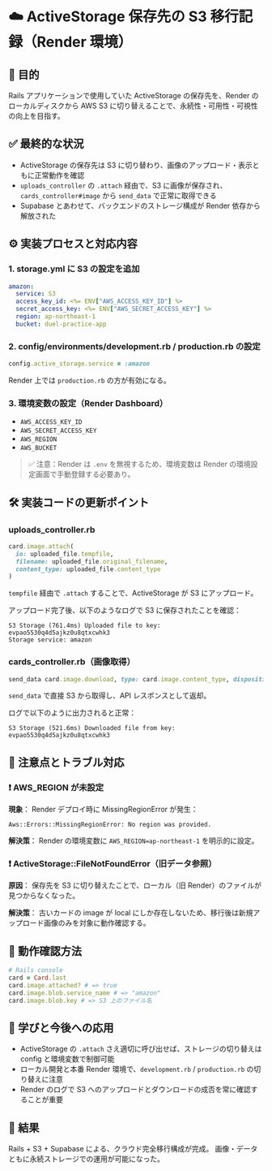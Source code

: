 # ☁️ ActiveStorage 保存先の S3 移行記録（Render 環境）

## 🎯 目的

Rails アプリケーションで使用していた ActiveStorage の保存先を、Render のローカルディスクから AWS S3 に切り替えることで、永続性・可用性・可視性の向上を目指す。

## ✅ 最終的な状況

- ActiveStorage の保存先は S3 に切り替わり、画像のアップロード・表示ともに正常動作を確認
- `uploads_controller` の `.attach` 経由で、S3 に画像が保存され、`cards_controller#image` から `send_data` で正常に取得できる
- Supabase とあわせて、バックエンドのストレージ構成が Render 依存から解放された

## ⚙️ 実装プロセスと対応内容

### 1. storage.yml に S3 の設定を追加

```yaml
amazon:
  service: S3
  access_key_id: <%= ENV["AWS_ACCESS_KEY_ID"] %>
  secret_access_key: <%= ENV["AWS_SECRET_ACCESS_KEY"] %>
  region: ap-northeast-1
  bucket: duel-practice-app
```

### 2. config/environments/development.rb / production.rb の設定

```ruby
config.active_storage.service = :amazon
```

Render 上では `production.rb` の方が有効になる。

### 3. 環境変数の設定（Render Dashboard）

- `AWS_ACCESS_KEY_ID`
- `AWS_SECRET_ACCESS_KEY`
- `AWS_REGION`
- `AWS_BUCKET`

> ✅ 注意：Render は `.env` を無視するため、環境変数は Render の環境設定画面で手動登録する必要あり。

## 🛠 実装コードの更新ポイント

### uploads_controller.rb

```ruby
card.image.attach(
  io: uploaded_file.tempfile,
  filename: uploaded_file.original_filename,
  content_type: uploaded_file.content_type
)
```

`tempfile` 経由で `.attach` することで、ActiveStorage が S3 にアップロード。

アップロード完了後、以下のようなログで S3 に保存されたことを確認：

```log
S3 Storage (761.4ms) Uploaded file to key: evpao5530q4d5ajkz0u8qtxcwhk3
Storage service: amazon
```

### cards_controller.rb（画像取得）

```ruby
send_data card.image.download, type: card.image.content_type, disposition: "inline"
```

`send_data` で直接 S3 から取得し、API レスポンスとして返却。

ログで以下のように出力されると正常：

```log
S3 Storage (521.6ms) Downloaded file from key: evpao5530q4d5ajkz0u8qtxcwhk3
```

## 🚨 注意点とトラブル対応

### ❗ AWS_REGION が未設定

**現象**：
Render デプロイ時に MissingRegionError が発生：

```log
Aws::Errors::MissingRegionError: No region was provided.
```

**解決策**：
Render の環境変数に `AWS_REGION=ap-northeast-1` を明示的に設定。

### ❗ ActiveStorage::FileNotFoundError（旧データ参照）

**原因**：
保存先を S3 に切り替えたことで、ローカル（旧 Render）のファイルが見つからなくなった。

**解決策**：
古いカードの image が local にしか存在しないため、移行後は新規アップロード画像のみを対象に動作確認する。

## 🧪 動作確認方法

```ruby
# Rails console
card = Card.last
card.image.attached? # => true
card.image.blob.service_name # => "amazon"
card.image.blob.key # => S3 上のファイル名
```

## 📝 学びと今後への応用

- ActiveStorage の `.attach` さえ適切に呼び出せば、ストレージの切り替えは config と環境変数で制御可能
- ローカル開発と本番 Render 環境で、`development.rb` / `production.rb` の切り替えに注意
- Render のログで S3 へのアップロードとダウンロードの成否を常に確認することが重要

## 🧩 結果

Rails + S3 + Supabase による、クラウド完全移行構成が完成。
画像・データともに永続ストレージでの運用が可能になった。
